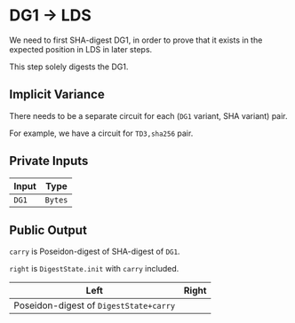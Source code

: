 # DG1 &rarr; LDS

We need to first SHA-digest DG1, in order to prove that it exists in the expected position in LDS in later steps.

This step solely digests the DG1.

## Implicit Variance

There needs to be a separate circuit for each (`DG1` variant, SHA variant) pair.

For example, we have a circuit for `TD3,sha256` pair.

## Private Inputs

| Input | Type    |
| ----- | ------- |
| `DG1` | `Bytes` |

## Public Output

`carry` is Poseidon-digest of SHA-digest of `DG1`.

`right` is `DigestState.init` with `carry` included.

| Left                                   | Right |
| -------------------------------------- | ----- |
| Poseidon-digest of `DigestState+carry` |       |

